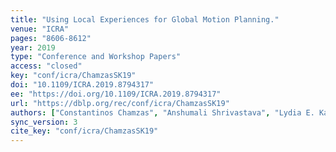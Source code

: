 ```yaml
---
title: "Using Local Experiences for Global Motion Planning."
venue: "ICRA"
pages: "8606-8612"
year: 2019
type: "Conference and Workshop Papers"
access: "closed"
key: "conf/icra/ChamzasSK19"
doi: "10.1109/ICRA.2019.8794317"
ee: "https://doi.org/10.1109/ICRA.2019.8794317"
url: "https://dblp.org/rec/conf/icra/ChamzasSK19"
authors: ["Constantinos Chamzas", "Anshumali Shrivastava", "Lydia E. Kavraki"]
sync_version: 3
cite_key: "conf/icra/ChamzasSK19"
---
```

